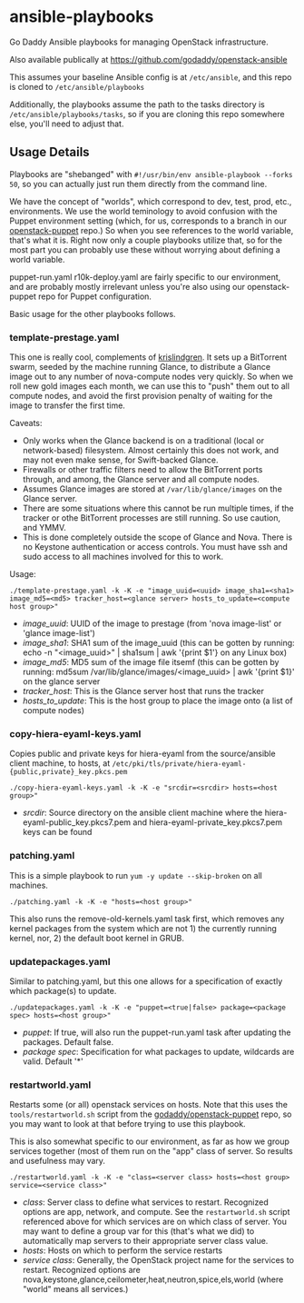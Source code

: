 ansible-playbooks
=================

Go Daddy Ansible playbooks for managing OpenStack infrastructure.

Also available publically at https://github.com/godaddy/openstack-ansible

This assumes your baseline Ansible config is at `/etc/ansible`, and this repo is cloned
to `/etc/ansible/playbooks`

Additionally, the playbooks assume the path to the tasks directory is `/etc/ansible/playbooks/tasks`,
so if you are cloning this repo somewhere else, you'll need to adjust that.

Usage Details
-------------

Playbooks are "shebanged" with `#!/usr/bin/env ansible-playbook --forks 50`, so you can actually 
just run them directly from the command line.

We have the concept of "worlds", which correspond to dev, test, prod, etc., environments.  We use
the world teminology to avoid confusion with the Puppet environment setting (which, for us, 
corresponds to a branch in our [openstack-puppet](https://github.com/godaddy/openstack-puppet) repo.)  So when you see references to the world
variable, that's what it is.  Right now only a couple playbooks utilize that, so for the most
part you can probably use these without worrying about defining a world variable.

puppet-run.yaml r10k-deploy.yaml are fairly specific to our environment, and are probably
mostly irrelevant unless you're also using our openstack-puppet repo for Puppet configuration.

Basic usage for the other playbooks follows.

### template-prestage.yaml

This one is really cool, complements of [krislindgren](http://github.com/krislindgren).  It sets up a 
BitTorrent swarm, seeded by the machine running Glance, to distribute a Glance image out to any number
of nova-compute nodes very quickly.  So when we roll new gold images each month, we can use this to
"push" them out to all compute nodes, and avoid the first provision penalty of waiting for the image
to transfer the first time.

Caveats:
* Only works when the Glance backend is on a traditional (local or network-based) filesystem.  Almost
certainly this does not work, and may not even make sense, for Swift-backed Glance.
* Firewalls or other traffic filters need to allow the BitTorrent ports through, and among, the Glance
server and all compute nodes.
* Assumes Glance images are stored at `/var/lib/glance/images` on the Glance server.
* There are some situations where this cannot be run multiple times, if the tracker or othe BitTorrent
processes are still running.  So use caution, and YMMV.
* This is done completely outside the scope of Glance and Nova.  There is no Keystone authentication or
access controls.  You must have ssh and sudo access to all machines involved for this to work.

Usage:

    ./template-prestage.yaml -k -K -e "image_uuid=<uuid> image_sha1=<sha1> image_md5=<md5> tracker_host=<glance server> hosts_to_update=<compute host group>"

* _image_uuid_: UUID of the image to prestage (from 'nova image-list' or 'glance image-list')
* _image_sha1_: SHA1 sum of the image_uuid (this can be gotten by running: echo -n "<image_uuid>" | sha1sum | awk '{print $1'}  on any Linux box)
* _image_md5_: MD5 sum of the image file itsemf (this can be gotten by running: md5sum /var/lib/glance/images/<image_uuid> | awk '{print $1}' on the glance server
* _tracker_host_: This is the Glance server host that runs the tracker
* _hosts_to_update_: This is the host group to place the image onto (a list of compute nodes)

### copy-hiera-eyaml-keys.yaml

Copies public and private keys for hiera-eyaml from the source/ansible client machine, to hosts, at
`/etc/pki/tls/private/hiera-eyaml-{public,private}_key.pkcs.pem`

    ./copy-hiera-eyaml-keys.yaml -k -K -e "srcdir=<srcdir> hosts=<host group>"

* _srcdir_: Source directory on the ansible client machine where the hiera-eyaml-public_key.pkcs7.pem and hiera-eyaml-private_key.pkcs7.pem keys can be found

### patching.yaml

This is a simple playbook to run `yum -y update --skip-broken` on all machines.

    ./patching.yaml -k -K -e "hosts=<host group>"

This also runs the remove-old-kernels.yaml task first, which removes any kernel packages from the
system which are not 1) the currently running kernel, nor, 2) the default boot kernel in GRUB.

### updatepackages.yaml

Similar to patching.yaml, but this one allows for a specification of exactly which package(s) to update.

    ./updatepackages.yaml -k -K -e "puppet=<true|false> package=<package spec> hosts=<host group>"

* _puppet_: If true, will also run the puppet-run.yaml task after updating the packages.  Default false.
* _package spec_: Specification for what packages to update, wildcards are valid.  Default '*'

### restartworld.yaml

Restarts some (or all) openstack services on hosts.  Note that this uses the `tools/restartworld.sh` script
from the [godaddy/openstack-puppet](https://github.com/godaddy/openstack-puppet) repo, so you may want to look at that before trying to use this playbook.

This is also somewhat specific to our environment, as far as how we group services together (most of 
them run on the "app" class of server.  So results and usefulness may vary.

    ./restartworld.yaml -k -K -e "class=<server class> hosts=<host group> service=<service class>"

* _class_: Server class to define what services to restart.  Recognized options are app, network, and compute.  See the `restartworld.sh` script referenced above for which services are on which class of server.  You may want to define a group var for this (that's what we did) to automatically map servers to their appropriate server class value.
* _hosts_: Hosts on which to perform the service restarts
* _service class_: Generally, the OpenStack project name for the services to restart.  Recognized options are nova,keystone,glance,ceilometer,heat,neutron,spice,els,world (where "world" means all services.)


